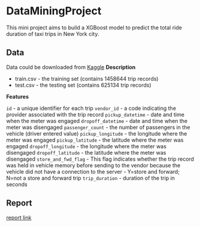 # DataMiningProject
This mini project aims to build a XGBoost model to predict the total ride duration of taxi trips in New York city.

## Data
Data could be downloaded from [Kaggle](https://www.kaggle.com/c/nyc-taxi-trip-duration/data)
**Description**

- train.csv - the training set (contains 1458644 trip records)
- test.csv - the testing set (contains 625134 trip records)

**Features**

`id` - a unique identifier for each trip
`vendor_id` - a code indicating the provider associated with the trip record
`pickup_datetime` - date and time when the meter was engaged
`dropoff_datetime` - date and time when the meter was disengaged
`passenger_count` - the number of passengers in the vehicle (driver entered value)
`pickup_longitude` - the longitude where the meter was engaged
`pickup_latitude` - the latitude where the meter was engaged
`dropoff_longitude` - the longitude where the meter was disengaged
`dropoff_latitude` - the latitude where the meter was disengaged
`store_and_fwd_flag` - This flag indicates whether the trip record was held in vehicle memory before sending to the vendor because the vehicle did not have a connection to the server - Y=store and forward; N=not a store and forward trip
`trip_duration` - duration of the trip in seconds

## Report
[report link](https://github.com/trantuananhvn93/DataMiningProject/blob/master/report%20taxi.pdf)
